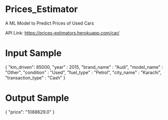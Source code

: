 # Prices_Estimator

A ML Model to Predict Prices of Used Cars

API Link: https://prices-estimators.herokuapp.com/car/

# Input Sample

{
    "km_driven": 85000,
    "year" : 2015,
    "brand_name" : "Audi",
    "model_name" : "Other",
    "condition" : "Used",
    "fuel_type" : "Petrol",
    "city_name" : "Karachi",
    "transaction_type" : "Cash"
}

# Output Sample

{
    "price": "1088629.0"
}
